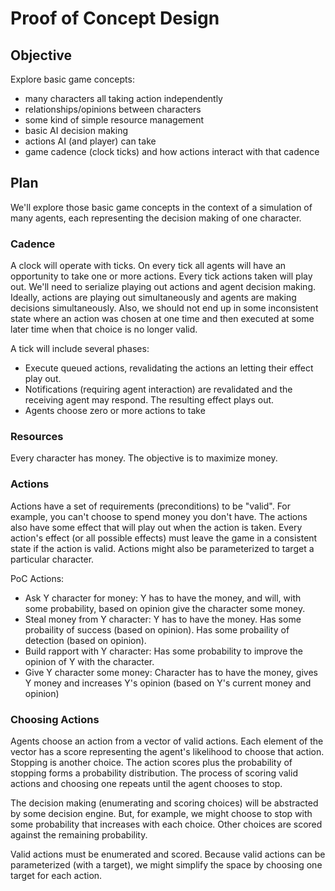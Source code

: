 # Proof of Concept Design

## Objective

Explore basic game concepts:
* many characters all taking action independently
* relationships/opinions between characters
* some kind of simple resource management
* basic AI decision making
* actions AI (and player) can take
* game cadence (clock ticks) and how actions interact with that cadence

## Plan

We'll explore those basic game concepts in the context of a simulation of many
agents, each representing the decision making of one character.

### Cadence

A clock will operate with ticks. On every tick all agents will have an
opportunity to take one or more actions. Every tick actions taken will play
out. We'll need to serialize playing out actions and agent decision making.
Ideally, actions are playing out simultaneously and agents are making decisions
simultaneously. Also, we should not end up in some inconsistent state where an
action was chosen at one time and then executed at some later time when that
choice is no longer valid.


A tick will include several phases:
* Execute queued actions, revalidating the actions an letting their effect play out.
* Notifications (requiring agent interaction) are revalidated and the receiving agent may respond. The resulting effect plays out.
* Agents choose zero or more actions to take

### Resources

Every character has money. The objective is to maximize money.

### Actions

Actions have a set of requirements (preconditions) to be "valid". For example,
you can't choose to spend money you don't have. The actions also have some
effect that will play out when the action is taken. Every action's effect (or
all possible effects) must leave the game in a consistent state if the action
is valid. Actions might also be parameterized to target a particular character.

PoC Actions:
* Ask Y character for money: Y has to have the money, and will, with some probability, based on opinion give the character some money.
* Steal money from Y character: Y has to have the money. Has some probaility of success (based on opinion). Has some probaility of detection (based on opinion).
* Build rapport with Y character: Has some probability to improve the opinion of Y with the character.
* Give Y character some money: Character has to have the money, gives Y money and increases Y's opinion (based on Y's current money and opinion)

### Choosing Actions

Agents choose an action from a vector of valid actions. Each element of the
vector has a score representing the agent's likelihood to choose that action.
Stopping is another choice. The action scores plus the probability of stopping
forms a probability distribution. The process of scoring valid actions and
choosing one repeats until the agent chooses to stop.

The decision making (enumerating and scoring choices) will be abstracted by
some decision engine. But, for example, we might choose to stop with some
probability that increases with each choice. Other choices are scored against
the remaining probability.

Valid actions must be enumerated and scored. Because valid actions can be
parameterized (with a target), we might simplify the space by choosing one
target for each action.

